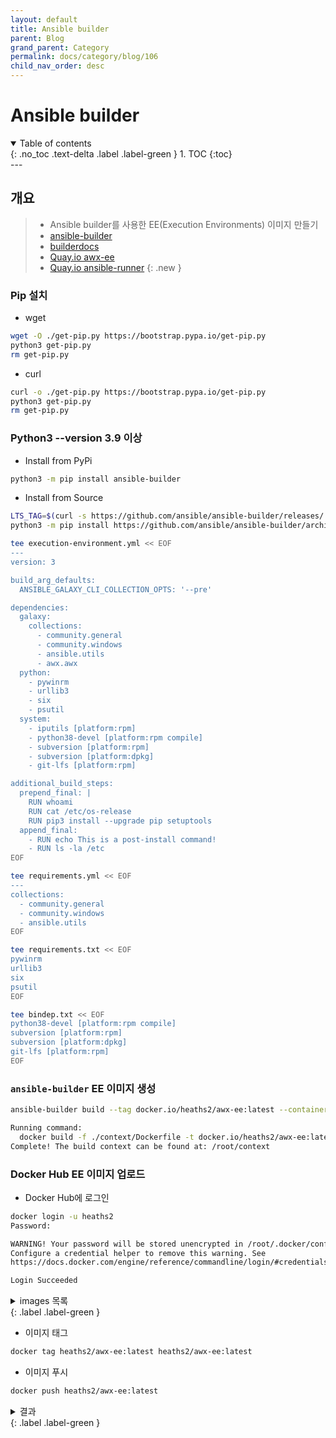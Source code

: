 ```yaml
---
layout: default
title: Ansible builder
parent: Blog
grand_parent: Category
permalink: docs/category/blog/106
child_nav_order: desc
---
```

# Ansible builder
<details open markdown="block">
  <summary>
    Table of contents
  </summary>
  {: .no_toc .text-delta .label .label-green }
1. TOC
{:toc}
</details>
---

## 개요

> - Ansible builder를 사용한 EE(Execution Environments) 이미지 만들기
> - [ansible-builder](https://github.com/ansible/ansible-builder)
> - [builderdocs](https://ansible.readthedocs.io/projects/builder/en/stable)
> - [Quay.io awx-ee](https://quay.io/repository/ansible/awx-ee?tab=tags&tag=latest)
> - [Quay.io ansible-runner](https://quay.io/repository/ansible/ansible-runner?tab=tags&tag=latest)
{: .new }

### Pip 설치

- wget

```bash
wget -O ./get-pip.py https://bootstrap.pypa.io/get-pip.py
python3 get-pip.py
rm get-pip.py
```

- curl

```bash
curl -o ./get-pip.py https://bootstrap.pypa.io/get-pip.py
python3 get-pip.py
rm get-pip.py
```

### Python3 --version 3.9 이상

- Install from PyPi

```bash
python3 -m pip install ansible-builder
```

- Install from Source

```bash
LTS_TAG=$(curl -s https://github.com/ansible/ansible-builder/releases/ | grep -o 'expanded_assets/.*' | sed 's/expanded_assets\///;s/" >//' | head -n 1)
python3 -m pip install https://github.com/ansible/ansible-builder/archive/"$LTS_TAG".zip
```

```bash
tee execution-environment.yml << EOF
---
version: 3

build_arg_defaults:
  ANSIBLE_GALAXY_CLI_COLLECTION_OPTS: '--pre'

dependencies:
  galaxy:
    collections:
      - community.general
      - community.windows
      - ansible.utils
      - awx.awx
  python:
    - pywinrm
    - urllib3
    - six
    - psutil
  system:
    - iputils [platform:rpm]
    - python38-devel [platform:rpm compile]
    - subversion [platform:rpm]
    - subversion [platform:dpkg]
    - git-lfs [platform:rpm]

additional_build_steps:
  prepend_final: |
    RUN whoami
    RUN cat /etc/os-release
    RUN pip3 install --upgrade pip setuptools
  append_final:
    - RUN echo This is a post-install command!
    - RUN ls -la /etc
EOF
```

```bash
tee requirements.yml << EOF
---
collections:
  - community.general
  - community.windows
  - ansible.utils
EOF
```

```bash
tee requirements.txt << EOF
pywinrm
urllib3
six
psutil
EOF
```

```bash
tee bindep.txt << EOF
python38-devel [platform:rpm compile]
subversion [platform:rpm]
subversion [platform:dpkg]
git-lfs [platform:rpm]
EOF
```

### `ansible-builder` EE 이미지 생성

```bash
ansible-builder build --tag docker.io/heaths2/awx-ee:latest --container-runtime docker --context ./context --file execution-environment.yml
```

```bash
Running command:
  docker build -f ./context/Dockerfile -t docker.io/heaths2/awx-ee:latest ./context
Complete! The build context can be found at: /root/context
```

### Docker Hub EE 이미지 업로드

- Docker Hub에 로그인

```bash
docker login -u heaths2
Password: 
```

```bash
WARNING! Your password will be stored unencrypted in /root/.docker/config.json.
Configure a credential helper to remove this warning. See
https://docs.docker.com/engine/reference/commandline/login/#credentials-store

Login Succeeded
```

<details markdown="block">
  <summary>
    images 목록
  </summary>
  {: .text-delta }
```bash
docker images
REPOSITORY       TAG       IMAGE ID       CREATED          SIZE
heaths2/awx-ee   latest    bc5d90c602f0   32 minutes ago   918MB
```
</details>
{: .label .label-green }

- 이미지 태그

```bash
docker tag heaths2/awx-ee:latest heaths2/awx-ee:latest
```

- 이미지 푸시

```bash
docker push heaths2/awx-ee:latest
```


<details markdown="block">
  <summary>
    결과
  </summary>
  {: .text-delta } 
```bash
The push refers to repository [docker.io/heaths2/awx-ee]
a9149a0f492f: Pushed 
5f70bf18a086: Pushed 
efdd87164bf1: Pushed 
94fffec9fb98: Pushed 
a256deafa55e: Pushed 
4da6b6d81f63: Pushed 
79b91c7fbe56: Pushed 
cd60241375e1: Pushed 
f95035449b6d: Pushed 
7ce47cc9bab5: Pushed 
dedd05e28d51: Pushed 
d402cbf1a440: Pushed 
600637935898: Pushed 
2d4417eff75b: Pushed 
869dbc4797e2: Pushed 
22e51cce938f: Pushed 
1d211ae75d27: Pushed 
a39c6baf08b1: Pushed 
d32c18715b98: Pushed 
aa621dba5e87: Pushed 
7dfd83b5170b: Pushed 
32ad5db2dab5: Pushed 
d4df4b7e8eaf: Pushed 
f8fd3a54d485: Pushed 
699491b2659e: Pushed 
6da2fb060681: Pushed 
5fa5c1c78a8e: Pushed 
e0808177f5c4: Pushed 
aadc47c09f66: Pushed 
101e6c349551: Pushed 
latest: digest: sha256:a7637939bd032a1300dac453ebfe6060a944f9117882d8ce9249ffe31c537125 size: 7418
```
</details>
{: .label .label-green }
